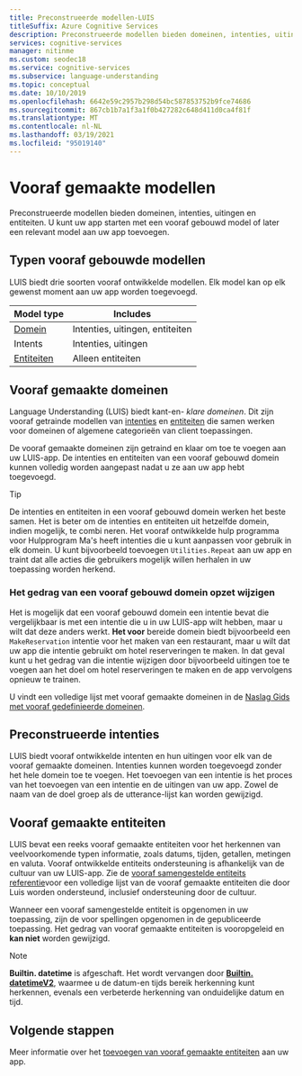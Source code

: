 ```yaml
---
title: Preconstrueerde modellen-LUIS
titleSuffix: Azure Cognitive Services
description: Preconstrueerde modellen bieden domeinen, intenties, uitingen en entiteiten. U kunt uw app starten met een vooraf gebouwd domein of later een relevant domein aan uw app toevoegen.
services: cognitive-services
manager: nitinme
ms.custom: seodec18
ms.service: cognitive-services
ms.subservice: language-understanding
ms.topic: conceptual
ms.date: 10/10/2019
ms.openlocfilehash: 6642e59c2957b298d54bc587853752b9fce74686
ms.sourcegitcommit: 867cb1b7a1f3a1f0b427282c648d411d0ca4f81f
ms.translationtype: MT
ms.contentlocale: nl-NL
ms.lasthandoff: 03/19/2021
ms.locfileid: "95019140"
---
```

# <a name="prebuilt-models"></a>Vooraf gemaakte modellen

Preconstrueerde modellen bieden domeinen, intenties, uitingen en entiteiten. U kunt uw app starten met een vooraf gebouwd model of later een relevant model aan uw app toevoegen. 

## <a name="types-of-prebuilt-models"></a>Typen vooraf gebouwde modellen

LUIS biedt drie soorten vooraf ontwikkelde modellen. Elk model kan op elk gewenst moment aan uw app worden toegevoegd. 

|Model type|Includes|
|--|--|
|[Domein](luis-reference-prebuilt-domains.md)|Intenties, uitingen, entiteiten|
|Intents|Intenties, uitingen|
|[Entiteiten](luis-reference-prebuilt-entities.md)|Alleen entiteiten| 

## <a name="prebuilt-domains"></a>Vooraf gemaakte domeinen

Language Understanding (LUIS) biedt kant-en- *klare domeinen*. Dit zijn vooraf getrainde modellen van [intenties](luis-how-to-add-intents.md) en [entiteiten](luis-concept-entity-types.md) die samen werken voor domeinen of algemene categorieën van client toepassingen. 

De vooraf gemaakte domeinen zijn getraind en klaar om toe te voegen aan uw LUIS-app. De intenties en entiteiten van een vooraf gebouwd domein kunnen volledig worden aangepast nadat u ze aan uw app hebt toegevoegd. 

> [!TIP]
> De intenties en entiteiten in een vooraf gebouwd domein werken het beste samen. Het is beter om de intenties en entiteiten uit hetzelfde domein, indien mogelijk, te combi neren.
> Het vooraf ontwikkelde hulp programma voor Hulpprogram Ma's heeft intenties die u kunt aanpassen voor gebruik in elk domein. U kunt bijvoorbeeld toevoegen `Utilities.Repeat` aan uw app en traint dat alle acties die gebruikers mogelijk willen herhalen in uw toepassing worden herkend. 

### <a name="changing-the-behavior-of-a-prebuilt-domain-intent"></a>Het gedrag van een vooraf gebouwd domein opzet wijzigen

Het is mogelijk dat een vooraf gebouwd domein een intentie bevat die vergelijkbaar is met een intentie die u in uw LUIS-app wilt hebben, maar u wilt dat deze anders werkt. **Het voor** bereide domein biedt bijvoorbeeld een `MakeReservation` intentie voor het maken van een restaurant, maar u wilt dat uw app die intentie gebruikt om hotel reserveringen te maken. In dat geval kunt u het gedrag van die intentie wijzigen door bijvoorbeeld uitingen toe te voegen aan het doel om hotel reserveringen te maken en de app vervolgens opnieuw te trainen. 

U vindt een volledige lijst met vooraf gemaakte domeinen in de [Naslag Gids met vooraf gedefinieerde domeinen](./luis-reference-prebuilt-domains.md).

## <a name="prebuilt-intents"></a>Preconstrueerde intenties

LUIS biedt vooraf ontwikkelde intenten en hun uitingen voor elk van de vooraf gemaakte domeinen. Intenties kunnen worden toegevoegd zonder het hele domein toe te voegen. Het toevoegen van een intentie is het proces van het toevoegen van een intentie en de uitingen van uw app. Zowel de naam van de doel groep als de utterance-lijst kan worden gewijzigd.  

## <a name="prebuilt-entities"></a>Vooraf gemaakte entiteiten

LUIS bevat een reeks vooraf gemaakte entiteiten voor het herkennen van veelvoorkomende typen informatie, zoals datums, tijden, getallen, metingen en valuta. Vooraf ontwikkelde entiteits ondersteuning is afhankelijk van de cultuur van uw LUIS-app. Zie de [vooraf samengestelde entiteits referentie](./luis-reference-prebuilt-entities.md)voor een volledige lijst van de vooraf gemaakte entiteiten die door Luis worden ondersteund, inclusief ondersteuning door de cultuur.

Wanneer een vooraf samengestelde entiteit is opgenomen in uw toepassing, zijn de voor spellingen opgenomen in de gepubliceerde toepassing. Het gedrag van vooraf gemaakte entiteiten is vooropgeleid en **kan niet** worden gewijzigd. 

> [!NOTE]
> **Builtin. datetime** is afgeschaft. Het wordt vervangen door [**Builtin. datetimeV2**](luis-reference-prebuilt-datetimev2.md), waarmee u de datum-en tijds bereik herkenning kunt herkennen, evenals een verbeterde herkenning van onduidelijke datum en tijd.

## <a name="next-steps"></a>Volgende stappen

Meer informatie over het [toevoegen van vooraf gemaakte entiteiten](./howto-add-prebuilt-models.md) aan uw app.